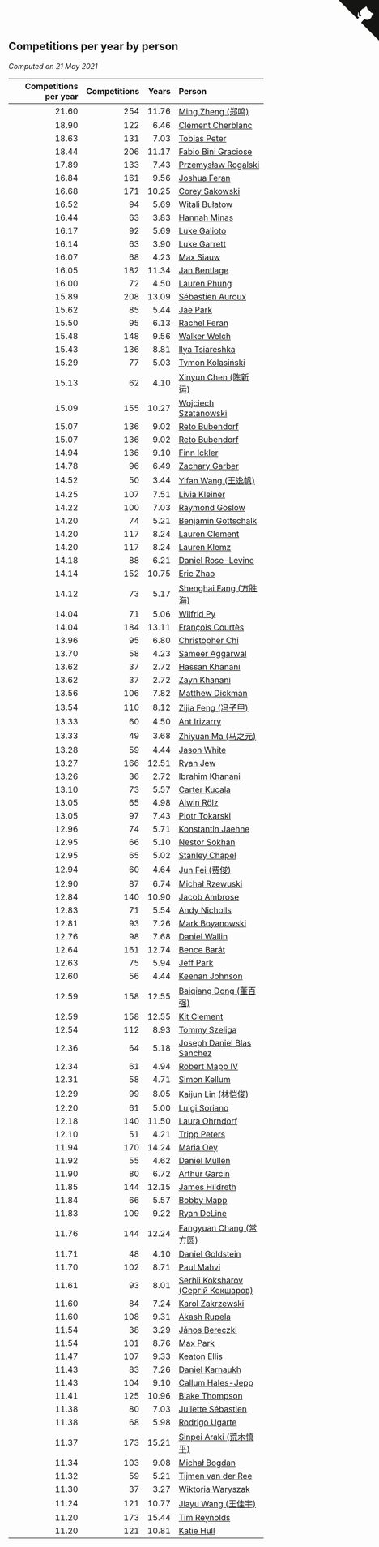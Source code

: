 ## Competitions per year by person

*Computed on 21 May 2021*

| Competitions per year | Competitions | Years | Person |
| ---: | ---: | ---: | :--- |
| 21.60 | 254 | 11.76 | [Ming Zheng (郑鸣)](https://www.worldcubeassociation.org/persons/2009ZHEN11) |
| 18.90 | 122 | 6.46 | [Clément Cherblanc](https://www.worldcubeassociation.org/persons/2014CHER05) |
| 18.63 | 131 | 7.03 | [Tobias Peter](https://www.worldcubeassociation.org/persons/2014PETE03) |
| 18.44 | 206 | 11.17 | [Fabio Bini Graciose](https://www.worldcubeassociation.org/persons/2010GRAC02) |
| 17.89 | 133 | 7.43 | [Przemysław Rogalski](https://www.worldcubeassociation.org/persons/2013ROGA02) |
| 16.84 | 161 | 9.56 | [Joshua Feran](https://www.worldcubeassociation.org/persons/2011FERA01) |
| 16.68 | 171 | 10.25 | [Corey Sakowski](https://www.worldcubeassociation.org/persons/2011SAKO01) |
| 16.52 | 94 | 5.69 | [Witali Bułatow](https://www.worldcubeassociation.org/persons/2015BUAT01) |
| 16.44 | 63 | 3.83 | [Hannah Minas](https://www.worldcubeassociation.org/persons/2017MINA04) |
| 16.17 | 92 | 5.69 | [Luke Galioto](https://www.worldcubeassociation.org/persons/2015GALI02) |
| 16.14 | 63 | 3.90 | [Luke Garrett](https://www.worldcubeassociation.org/persons/2017GARR05) |
| 16.07 | 68 | 4.23 | [Max Siauw](https://www.worldcubeassociation.org/persons/2017SIAU02) |
| 16.05 | 182 | 11.34 | [Jan Bentlage](https://www.worldcubeassociation.org/persons/2010BENT01) |
| 16.00 | 72 | 4.50 | [Lauren Phung](https://www.worldcubeassociation.org/persons/2016PHUN02) |
| 15.89 | 208 | 13.09 | [Sébastien Auroux](https://www.worldcubeassociation.org/persons/2008AURO01) |
| 15.62 | 85 | 5.44 | [Jae Park](https://www.worldcubeassociation.org/persons/2015PARK24) |
| 15.50 | 95 | 6.13 | [Rachel Feran](https://www.worldcubeassociation.org/persons/2015FERA01) |
| 15.48 | 148 | 9.56 | [Walker Welch](https://www.worldcubeassociation.org/persons/2011WELC01) |
| 15.43 | 136 | 8.81 | [Ilya Tsiareshka](https://www.worldcubeassociation.org/persons/2012TERE01) |
| 15.29 | 77 | 5.03 | [Tymon Kolasiński](https://www.worldcubeassociation.org/persons/2016KOLA02) |
| 15.13 | 62 | 4.10 | [Xinyun Chen (陈新运)](https://www.worldcubeassociation.org/persons/2017CHEN36) |
| 15.09 | 155 | 10.27 | [Wojciech Szatanowski](https://www.worldcubeassociation.org/persons/2011SZAT01) |
| 15.07 | 136 | 9.02 | [Reto Bubendorf](https://www.worldcubeassociation.org/persons/2012BUBE01) |
| 15.07 | 136 | 9.02 | [Reto Bubendorf](https://www.worldcubeassociation.org/persons/2012BUBE01) |
| 14.94 | 136 | 9.10 | [Finn Ickler](https://www.worldcubeassociation.org/persons/2012ICKL01) |
| 14.78 | 96 | 6.49 | [Zachary Garber](https://www.worldcubeassociation.org/persons/2014GARB01) |
| 14.52 | 50 | 3.44 | [Yifan Wang (王逸帆)](https://www.worldcubeassociation.org/persons/2017WANY29) |
| 14.25 | 107 | 7.51 | [Livia Kleiner](https://www.worldcubeassociation.org/persons/2013KLEI03) |
| 14.22 | 100 | 7.03 | [Raymond Goslow](https://www.worldcubeassociation.org/persons/2014GOSL01) |
| 14.20 | 74 | 5.21 | [Benjamin Gottschalk](https://www.worldcubeassociation.org/persons/2016GOTT01) |
| 14.20 | 117 | 8.24 | [Lauren Clement](https://www.worldcubeassociation.org/persons/2013KLEM01) |
| 14.20 | 117 | 8.24 | [Lauren Klemz](https://www.worldcubeassociation.org/persons/2013KLEM01) |
| 14.18 | 88 | 6.21 | [Daniel Rose-Levine](https://www.worldcubeassociation.org/persons/2015ROSE01) |
| 14.14 | 152 | 10.75 | [Eric Zhao](https://www.worldcubeassociation.org/persons/2010ZHAO19) |
| 14.12 | 73 | 5.17 | [Shenghai Fang (方胜海)](https://www.worldcubeassociation.org/persons/2016FANG01) |
| 14.04 | 71 | 5.06 | [Wilfrid Py](https://www.worldcubeassociation.org/persons/2016PYWI01) |
| 14.04 | 184 | 13.11 | [François Courtès](https://www.worldcubeassociation.org/persons/2008COUR01) |
| 13.96 | 95 | 6.80 | [Christopher Chi](https://www.worldcubeassociation.org/persons/2014CHIC01) |
| 13.70 | 58 | 4.23 | [Sameer Aggarwal](https://www.worldcubeassociation.org/persons/2017AGGA01) |
| 13.62 | 37 | 2.72 | [Hassan Khanani](https://www.worldcubeassociation.org/persons/2018KHAN26) |
| 13.62 | 37 | 2.72 | [Zayn Khanani](https://www.worldcubeassociation.org/persons/2018KHAN28) |
| 13.56 | 106 | 7.82 | [Matthew Dickman](https://www.worldcubeassociation.org/persons/2013DICK01) |
| 13.54 | 110 | 8.12 | [Zijia Feng (冯子甲)](https://www.worldcubeassociation.org/persons/2013FENG02) |
| 13.33 | 60 | 4.50 | [Ant Irizarry](https://www.worldcubeassociation.org/persons/2016IRIZ02) |
| 13.33 | 49 | 3.68 | [Zhiyuan Ma (马之元)](https://www.worldcubeassociation.org/persons/2017MAZH04) |
| 13.28 | 59 | 4.44 | [Jason White](https://www.worldcubeassociation.org/persons/2016WHIT16) |
| 13.27 | 166 | 12.51 | [Ryan Jew](https://www.worldcubeassociation.org/persons/2008JEWR01) |
| 13.26 | 36 | 2.72 | [Ibrahim Khanani](https://www.worldcubeassociation.org/persons/2018KHAN27) |
| 13.10 | 73 | 5.57 | [Carter Kucala](https://www.worldcubeassociation.org/persons/2015KUCA01) |
| 13.05 | 65 | 4.98 | [Alwin Rölz](https://www.worldcubeassociation.org/persons/2016ROLZ01) |
| 13.05 | 97 | 7.43 | [Piotr Tokarski](https://www.worldcubeassociation.org/persons/2013TOKA01) |
| 12.96 | 74 | 5.71 | [Konstantin Jaehne](https://www.worldcubeassociation.org/persons/2015JAEH01) |
| 12.95 | 66 | 5.10 | [Nestor Sokhan](https://www.worldcubeassociation.org/persons/2016SOKH01) |
| 12.95 | 65 | 5.02 | [Stanley Chapel](https://www.worldcubeassociation.org/persons/2016CHAP04) |
| 12.94 | 60 | 4.64 | [Jun Fei (费俊)](https://www.worldcubeassociation.org/persons/2016FEIJ02) |
| 12.90 | 87 | 6.74 | [Michał Rzewuski](https://www.worldcubeassociation.org/persons/2014RZEW01) |
| 12.84 | 140 | 10.90 | [Jacob Ambrose](https://www.worldcubeassociation.org/persons/2010AMBR01) |
| 12.83 | 71 | 5.54 | [Andy Nicholls](https://www.worldcubeassociation.org/persons/2015NICH04) |
| 12.81 | 93 | 7.26 | [Mark Boyanowski](https://www.worldcubeassociation.org/persons/2014BOYA01) |
| 12.76 | 98 | 7.68 | [Daniel Wallin](https://www.worldcubeassociation.org/persons/2013WALL03) |
| 12.64 | 161 | 12.74 | [Bence Barát](https://www.worldcubeassociation.org/persons/2008BARA01) |
| 12.63 | 75 | 5.94 | [Jeff Park](https://www.worldcubeassociation.org/persons/2015PARK08) |
| 12.60 | 56 | 4.44 | [Keenan Johnson](https://www.worldcubeassociation.org/persons/2016JOHN30) |
| 12.59 | 158 | 12.55 | [Baiqiang Dong (董百强)](https://www.worldcubeassociation.org/persons/2008DONG06) |
| 12.59 | 158 | 12.55 | [Kit Clement](https://www.worldcubeassociation.org/persons/2008CLEM01) |
| 12.54 | 112 | 8.93 | [Tommy Szeliga](https://www.worldcubeassociation.org/persons/2012SZEL01) |
| 12.36 | 64 | 5.18 | [Joseph Daniel Blas Sanchez](https://www.worldcubeassociation.org/persons/2016SANC08) |
| 12.34 | 61 | 4.94 | [Robert Mapp IV](https://www.worldcubeassociation.org/persons/2016IVRO01) |
| 12.31 | 58 | 4.71 | [Simon Kellum](https://www.worldcubeassociation.org/persons/2016KELL12) |
| 12.29 | 99 | 8.05 | [Kaijun Lin (林恺俊)](https://www.worldcubeassociation.org/persons/2013LINK01) |
| 12.20 | 61 | 5.00 | [Luigi Soriano](https://www.worldcubeassociation.org/persons/2016SORI04) |
| 12.18 | 140 | 11.50 | [Laura Ohrndorf](https://www.worldcubeassociation.org/persons/2009OHRN01) |
| 12.10 | 51 | 4.21 | [Tripp Peters](https://www.worldcubeassociation.org/persons/2017PETE04) |
| 11.94 | 170 | 14.24 | [Maria Oey](https://www.worldcubeassociation.org/persons/2007OEYM01) |
| 11.92 | 55 | 4.62 | [Daniel Mullen](https://www.worldcubeassociation.org/persons/2016MULL04) |
| 11.90 | 80 | 6.72 | [Arthur Garcin](https://www.worldcubeassociation.org/persons/2014GARC27) |
| 11.85 | 144 | 12.15 | [James Hildreth](https://www.worldcubeassociation.org/persons/2009HILD01) |
| 11.84 | 66 | 5.57 | [Bobby Mapp](https://www.worldcubeassociation.org/persons/2015MAPP01) |
| 11.83 | 109 | 9.22 | [Ryan DeLine](https://www.worldcubeassociation.org/persons/2012DELI01) |
| 11.76 | 144 | 12.24 | [Fangyuan Chang (常方圆)](https://www.worldcubeassociation.org/persons/2009CHAN04) |
| 11.71 | 48 | 4.10 | [Daniel Goldstein](https://www.worldcubeassociation.org/persons/2017GOLD01) |
| 11.70 | 102 | 8.71 | [Paul Mahvi](https://www.worldcubeassociation.org/persons/2012MAHV01) |
| 11.61 | 93 | 8.01 | [Serhii Koksharov (Сергій Кокшаров)](https://www.worldcubeassociation.org/persons/2013KOKS01) |
| 11.60 | 84 | 7.24 | [Karol Zakrzewski](https://www.worldcubeassociation.org/persons/2014ZAKR01) |
| 11.60 | 108 | 9.31 | [Akash Rupela](https://www.worldcubeassociation.org/persons/2012RUPE01) |
| 11.54 | 38 | 3.29 | [János Bereczki](https://www.worldcubeassociation.org/persons/2018BERE01) |
| 11.54 | 101 | 8.76 | [Max Park](https://www.worldcubeassociation.org/persons/2012PARK03) |
| 11.47 | 107 | 9.33 | [Keaton Ellis](https://www.worldcubeassociation.org/persons/2012ELLI01) |
| 11.43 | 83 | 7.26 | [Daniel Karnaukh](https://www.worldcubeassociation.org/persons/2014KARN02) |
| 11.43 | 104 | 9.10 | [Callum Hales-Jepp](https://www.worldcubeassociation.org/persons/2012HALE01) |
| 11.41 | 125 | 10.96 | [Blake Thompson](https://www.worldcubeassociation.org/persons/2010THOM03) |
| 11.38 | 80 | 7.03 | [Juliette Sébastien](https://www.worldcubeassociation.org/persons/2014SEBA01) |
| 11.38 | 68 | 5.98 | [Rodrigo Ugarte](https://www.worldcubeassociation.org/persons/2015UGAR01) |
| 11.37 | 173 | 15.21 | [Sinpei Araki (荒木慎平)](https://www.worldcubeassociation.org/persons/2006ARAK01) |
| 11.34 | 103 | 9.08 | [Michał Bogdan](https://www.worldcubeassociation.org/persons/2012BOGD01) |
| 11.32 | 59 | 5.21 | [Tijmen van der Ree](https://www.worldcubeassociation.org/persons/2016REET01) |
| 11.30 | 37 | 3.27 | [Wiktoria Waryszak](https://www.worldcubeassociation.org/persons/2018WARY01) |
| 11.24 | 121 | 10.77 | [Jiayu Wang (王佳宇)](https://www.worldcubeassociation.org/persons/2010WANG53) |
| 11.20 | 173 | 15.44 | [Tim Reynolds](https://www.worldcubeassociation.org/persons/2005REYN01) |
| 11.20 | 121 | 10.81 | [Katie Hull](https://www.worldcubeassociation.org/persons/2010HULL01) |


<a href="https://github.com/jonatanklosko/wca_statistics" class="github-corner" aria-label="View source on Github"><svg width="80" height="80" viewBox="0 0 250 250" style="fill:#151513; color:#fff; position: absolute; top: 0; border: 0; right: 0;" aria-hidden="true"><path d="M0,0 L115,115 L130,115 L142,142 L250,250 L250,0 Z"></path><path d="M128.3,109.0 C113.8,99.7 119.0,89.6 119.0,89.6 C122.0,82.7 120.5,78.6 120.5,78.6 C119.2,72.0 123.4,76.3 123.4,76.3 C127.3,80.9 125.5,87.3 125.5,87.3 C122.9,97.6 130.6,101.9 134.4,103.2" fill="currentColor" style="transform-origin: 130px 106px;" class="octo-arm"></path><path d="M115.0,115.0 C114.9,115.1 118.7,116.5 119.8,115.4 L133.7,101.6 C136.9,99.2 139.9,98.4 142.2,98.6 C133.8,88.0 127.5,74.4 143.8,58.0 C148.5,53.4 154.0,51.2 159.7,51.0 C160.3,49.4 163.2,43.6 171.4,40.1 C171.4,40.1 176.1,42.5 178.8,56.2 C183.1,58.6 187.2,61.8 190.9,65.4 C194.5,69.0 197.7,73.2 200.1,77.6 C213.8,80.2 216.3,84.9 216.3,84.9 C212.7,93.1 206.9,96.0 205.4,96.6 C205.1,102.4 203.0,107.8 198.3,112.5 C181.9,128.9 168.3,122.5 157.7,114.1 C157.9,116.9 156.7,120.9 152.7,124.9 L141.0,136.5 C139.8,137.7 141.6,141.9 141.8,141.8 Z" fill="currentColor" class="octo-body"></path></svg></a><style>.github-corner:hover .octo-arm{animation:octocat-wave 560ms ease-in-out}@keyframes octocat-wave{0%,100%{transform:rotate(0)}20%,60%{transform:rotate(-25deg)}40%,80%{transform:rotate(10deg)}}@media (max-width:500px){.github-corner:hover .octo-arm{animation:none}.github-corner .octo-arm{animation:octocat-wave 560ms ease-in-out}}</style>
